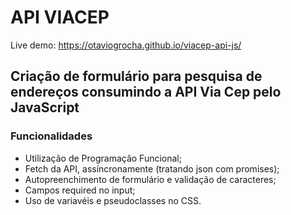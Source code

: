 # API VIACEP

Live demo: https://otaviogrocha.github.io/viacep-api-js/

## Criação de formulário para pesquisa de endereços consumindo a API Via Cep pelo JavaScript

### **Funcionalidades** 
- Utilização de Programação Funcional;
- Fetch da API, assíncronamente (tratando json com promises);
- Autopreenchimento de formulário e validação de caracteres;
- Campos required no input;
- Uso de variavéis e pseudoclasses no CSS.

